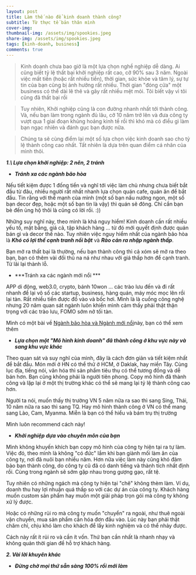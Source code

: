 ```yaml
---
layout: post
title: Làm thế nào để kinh doanh thành công?
subtitle: Từ thực tế bản thân mình   
cover-img: 
thumbnail-img: /assets/img/spookies.jpeg
share-img: /assets/img/spookies.jpeg
tags: [kinh-doanh, business]
comments: true
---
```


> Kinh doanh chưa bao giờ là một lựa chọn nghề nghiệp dễ dàng. Ai cũng biết tỷ lệ thất bại khởi nghiệp rất cao, cỡ 90% sau 3 năm. Ngoài việc mất tiền (hoặc rất nhiều tiền), thời gian, sức khỏe và tâm lý, sự tự tin của bạn cũng bị ảnh hưởng rất nhiều. Thời gian "đóng cửa" một business có thể dài lê thê và gây rất nhiều mệt mỏi. Tôi biết vậy vì tôi cũng đã thất bại rồi

> Tuy nhiên, Khởi nghiệp cũng là con đường nhanh nhất tới thành công. Và, nếu bạn làm trong ngành đủ lâu, cỡ 10 năm trở lên và đưa công ty vượt qua 1 giai đoạn khủng hoảng kinh tế rồi thì khó mà có điều gì làm bạn ngạc nhiên và đánh gục bạn được nữa. 

> Chúng ta sẽ cùng điểm lại một số lựa chọn việc kinh doanh sao cho tỷ lệ thành công cao nhất. Tất nhiên là dựa trên quan điểm cá nhân của mình thôi.


***1.\ Lựa chọn khởi nghiệp: 2 nên, 2 tránh***

- ***Tránh xa các ngành bão hòa***

Nếu tiết kiệm được 1 đống tiền và nghĩ tới việc làm chủ nhưng chưa biết bắt đầu từ đâu, nhiều người rất nhất nhanh lựa chọn quán cafe, quán ăn để bắt đầu. Tin rằng với thế mạnh của mình (một số bạn nấu nướng ngon, một số bạn decor đẹp, hoặc một số bạn tin là vậy) thì quán sẽ đông. Chỉ cần bạn bè đến ủng hộ thôi là cũng có lời rồi. :))

Những suy nghĩ này, theo mình là khá nguy hiểm! Kinh doanh cần rất nhiều yếu tố, mặt bằng, giá cả, tập khách hàng ... từ đó mới quyết định được quán bán gì và decor thế nào. Tuy nhiên việc nguy hiểm nhất của ngành bão hòa là ***Khó có lợi thế cạnh tranh nổi bật*** và ***Rào cản ra nhập ngành thấp***. 

Bạn mở ra thất bại là thường, nếu bạn thành công thì cả xóm sẽ mở ra theo bạn, bạn có thêm vài đối thủ na ná như nhau với giá thấp hơn để cạnh tranh. Từ lãi lại thành lỗ. 

- ***Tránh xa các ngành mới nổi ***
  
APP di động, web3.0, crypto, bánh 10won ... các trào lưu đến và đi rất nhanh để lại vô số các startup, business, hàng quán, máy móc mọc lên rồi lại tàn. Rất nhiều tiền được đổ vào và bốc hơi. Mình là là cuồng công nghệ nhưng 20 năm quan sát ngành luôn khiến mình cảm thấy phải thật thận trọng với các trào lưu, FOMO sớm nở tối tàn. 

Mình có một bài về [Ngành bão hòa và Ngành mới nổi](http://www.longvd.id.vn/2023-10-28-dung-chon-viec-nhan/)này, bạn có thể xem thêm

- ***Lựa chọn một "Mô hình kinh doanh" đã thành công ở khu vực này và sang khu vực khác***

Theo quan sát và suy nghĩ của mình, đây là cách đơn giản và tiết kiệm nhất để bắt đầu. Món mới ở HN có thể thử ở HCM, ở Daklak, hay miền Tây. Cùng lục địa, tiếng nói, văn hóa thì sản phẩm tiêu thụ có thể tương đồng và dễ bán hơn. Bạn cũng không phải là người tiên phong. Copy mô hình đã thành công và lặp lại ở một thị trường khác có thể sẽ mang lại tỷ lệ thành công cao hơn.

Người ta nói, muốn thấy thị trường VN 5 năm nữa ra sao thì sang Sing, Thái, 10 năm nữa ra sao thì sang TQ. Hay mô hình thành công ở VN có thể mang sang Lào, Cam, Myanma. Miễn là bạn có thể hiểu và bám trụ thị trường 

Mình luôn recommend cách này!

- ***Khởi nghiệp dựa vào chuyên môn của bạn***

Mình không khuyến khích bạn copy mô hình của công ty hiện tại ra tự làm. Việc đó, theo mình là không "có đức" lắm khi bạn giành mối làm ăn của công ty, nơi đã nuôi bạn nhiều năm. Hơn nữa việc làm này cũng khó đảm bảo bạn thành công, do công ty cũ đã có danh tiếng và thành tích nhất định rồi. Cùng trong ngành sẽ sớm gặp nhau trong gượng gạo, rất tệ.

Tuy nhiên có những ngách mà công ty hiện tại "chê" không thèm làm. Ví dụ, doanh thu hay lợi nhuận quá thấp so với các dự án của công ty. Khách hàng muốn custom sản phẩm hay muốn một giải pháp trọn gói mà công ty không xử lý được. 

Hoặc có những rủi ro mà công ty muốn "chuyển" ra ngoài, như thuê ngoài vận chuyển, mua sản phẩm cần hóa đơn đầu vào. Lúc này bạn phải thật chăm chỉ, chịu khó làm cho khách để lấy kinh nghiệm và có thể nhảy được. 

Cách này rất ít rủi ro và cần ít vốn. Thứ bạn cần nhất là nhanh nhạy và không quản thời gian để hỗ trợ khách hàng. 

***2\. Vài lời khuyên khác***

- ***Đừng chờ mọi thứ sẵn sàng 100% rồi mới làm***
